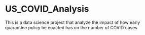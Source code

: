 # US_COVID_Analysis
This is a data science project that analyze the impact of how early quarantine policy be enacted has on the number of COVID cases. 
